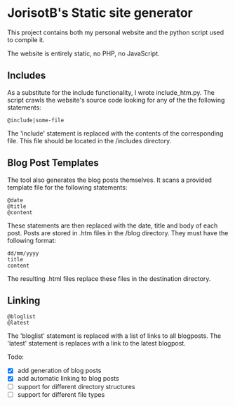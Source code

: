 # JorisotB's Static site generator
This project contains both my personal website and the python script used to compile it.

The website is entirely static, no PHP, no JavaScript.

## Includes
As a substitute for the include functionality, I wrote include_htm.py.
The script crawls the website's source code looking for any of the the following statements:
```
@include|some-file
```
The 'include' statement is replaced with the contents of the corresponding file. This file should be located in the /includes directory.

## Blog Post Templates
The tool also generates the blog posts themselves. It scans a provided template file for the following statements:
```
@date
@title
@content
```
These statements are then replaced with the date, title and body of each post. Posts are stored in .htm files in the /blog directory. They must have the following format:
```
dd/mm/yyyy
title
content
```
The resulting .html files replace these files in the destination directory.

## Linking
```
@bloglist
@latest
```
The 'bloglist' statement is replaced with a list of links to all blogposts.
The 'latest' statement is replaces with a link to the latest blogpost.

Todo:
  * [x] add generation of blog posts
  * [x] add automatic linking to blog posts
  * [ ] support for different directory structures
  * [ ] support for different file types
